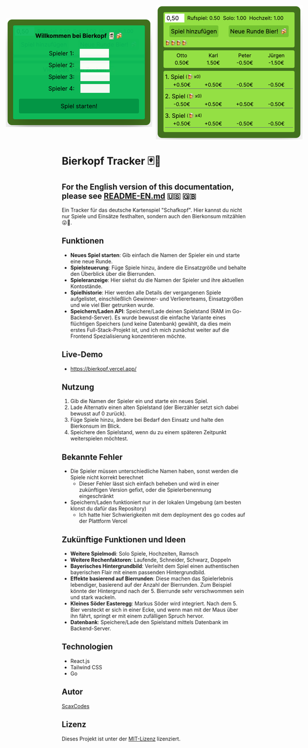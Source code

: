 <div style="display: flex; align-items: center; justify-content: center; gap: 10px;" align="center">
    <img src="readme-img/welcome.png" alt="Startbildschirm">
    <img src="readme-img/game.png" alt="Spielbildschirm">
</div>

# Bierkopf Tracker 🃏🍻

## For the English version of this documentation, please see [README-EN.md](README-EN.md) 🇺🇸 🇬🇧

Ein Tracker für das deutsche Kartenspiel "Schafkopf". Hier kannst du nicht nur Spiele und Einsätze festhalten, sondern auch den Bierkonsum mitzählen 😜🍻.

## Funktionen

- **Neues Spiel starten**: Gib einfach die Namen der Spieler ein und starte eine neue Runde.
- **Spielsteuerung**: Füge Spiele hinzu, ändere die Einsatzgröße und behalte den Überblick über die Bierrunden.
- **Spieleranzeige**: Hier siehst du die Namen der Spieler und ihre aktuellen Kontostände.
- **Spielhistorie**: Hier werden alle Details der vergangenen Spiele aufgelistet, einschließlich Gewinner- und Verliererteams, Einsatzgrößen und wie viel Bier getrunken wurde.
- **Speichern/Laden API**: Speichere/Lade deinen Spielstand (RAM im Go-Backend-Server). Es wurde bewusst die einfache Variante eines flüchtigen Speichers (und keine Datenbank) gewählt, da dies mein erstes Full-Stack-Projekt ist, und ich mich zunächst weiter auf die Frontend Spezialisierung konzentrieren möchte.

## Live-Demo

- https://bierkopf.vercel.app/

## Nutzung

1. Gib die Namen der Spieler ein und starte ein neues Spiel.
2. Lade Alternativ einen alten Spielstand (der Bierzähler setzt sich dabei bewusst auf 0 zurück).
3. Füge Spiele hinzu, ändere bei Bedarf den Einsatz und halte den Bierkonsum im Blick.
4. Speichere den Spielstand, wenn du zu einem späteren Zeitpunkt weiterspielen möchtest.

## Bekannte Fehler

- Die Spieler müssen unterschiedliche Namen haben, sonst werden die Spiele nicht korrekt berechnet
  - Dieser Fehler lässt sich einfach beheben und wird in einer zukünftigen Version gefixt, oder die Spielerbenennung eingeschränkt
- Speichern/Laden funktioniert nur in der lokalen Umgebung (am besten klonst du dafür das Repository)
  - Ich hatte hier Schwierigkeiten mit dem deployment des go codes auf der Plattform Vercel

## Zukünftige Funktionen und Ideen

- **Weitere Spielmodi**: Solo Spiele, Hochzeiten, Ramsch
- **Weitere Rechenfaktoren**: Laufende, Schneider, Schwarz, Doppeln
- **Bayerisches Hintergrundbild**: Verleiht dem Spiel einen authentischen bayerischen Flair mit einem passenden Hintergrundbild.
- **Effekte basierend auf Bierrunden**: Diese machen das Spielerlebnis lebendiger, basierend auf der Anzahl der Bierrunden. Zum Beispiel könnte der Hintergrund nach der 5. Bierrunde sehr verschwommen sein und stark wackeln.
- **Kleines Söder Easteregg**: Markus Söder wird integriert. Nach dem 5. Bier versteckt er sich in einer Ecke, und wenn man mit der Maus über ihn fährt, springt er mit einem zufälligen Spruch hervor.
- **Datenbank**: Speichere/Lade den Spielstand mittels Datenbank im Backend-Server.

## Technologien

- React.js
- Tailwind CSS
- Go

## Autor

[ScaxCodes](https://github.com/ScaxCodes)

## Lizenz

Dieses Projekt ist unter der [MIT-Lizenz](https://opensource.org/licenses/MIT) lizenziert.
